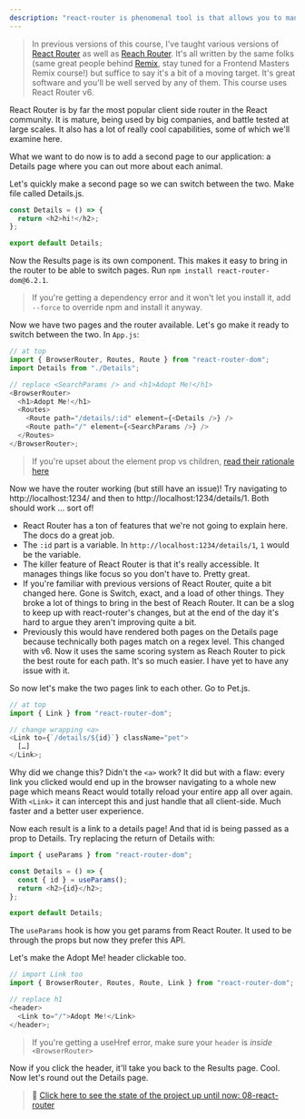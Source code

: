 ```yaml
---
description: "react-router is phenomenal tool is that allows you to manage browser navigation state in a very React way."
---
```


> In previous versions of this course, I've taught various versions of [React Router][rr] as well as [Reach Router][reach]. It's all written by the same folks (same great people behind [Remix][remix], stay tuned for a Frontend Masters Remix course!) but suffice to say it's a bit of a moving target. It's great software and you'll be well served by any of them. This course uses React Router v6.

React Router is by far the most popular client side router in the React community. It is mature, being used by big companies, and battle tested at large scales. It also has a lot of really cool capabilities, some of which we'll examine here.

What we want to do now is to add a second page to our application: a Details page where you can out more about each animal.

Let's quickly make a second page so we can switch between the two. Make file called Details.js.

```javascript
const Details = () => {
  return <h2>hi!</h2>;
};

export default Details;
```

Now the Results page is its own component. This makes it easy to bring in the router to be able to switch pages. Run `npm install react-router-dom@6.2.1`.

> If you're getting a dependency error and it won't let you install it, add `--force` to override npm and install it anyway.

Now we have two pages and the router available. Let's go make it ready to switch between the two. In `App.js`:

```javascript
// at top
import { BrowserRouter, Routes, Route } from "react-router-dom";
import Details from "./Details";

// replace <SearchParams /> and <h1>Adopt Me!</h1>
<BrowserRouter>
  <h1>Adopt Me!</h1>
  <Routes>
    <Route path="/details/:id" element={<Details />} />
    <Route path="/" element={<SearchParams />} />
  </Routes>
</BrowserRouter>;
```

> If you're upset about the element prop vs children, [read their rationale here][element]

Now we have the router working (but still have an issue)! Try navigating to http://localhost:1234/ and then to http://localhost:1234/details/1. Both should work … sort of!

- React Router has a ton of features that we're not going to explain here. The docs do a great job.
- The `:id` part is a variable. In `http://localhost:1234/details/1`, `1` would be the variable.
- The killer feature of React Router is that it's really accessible. It manages things like focus so you don't have to. Pretty great.
- If you're familiar with previous versions of React Router, quite a bit changed here. Gone is Switch, exact, and a load of other things. They broke a lot of things to bring in the best of Reach Router. It can be a slog to keep up with react-router's changes, but at the end of the day it's hard to argue they aren't improving quite a bit.
- Previously this would have rendered both pages on the Details page because technically both pages match on a regex level. This changed with v6. Now it uses the same scoring system as Reach Router to pick the best route for each path. It's so much easier. I have yet to have any issue with it.

So now let's make the two pages link to each other. Go to Pet.js.

```javascript
// at top
import { Link } from "react-router-dom";

// change wrapping <a>
<Link to={`/details/${id}`} className="pet">
  […]
</Link>;
```

Why did we change this? Didn't the `<a>` work? It did but with a flaw: every link you clicked would end up in the browser navigating to a whole new page which means React would totally reload your entire app all over again. With `<Link>` it can intercept this and just handle that all client-side. Much faster and a better user experience.

Now each result is a link to a details page! And that id is being passed as a prop to Details. Try replacing the return of Details with:

```javascript
import { useParams } from "react-router-dom";

const Details = () => {
  const { id } = useParams();
  return <h2>{id}</h2>;
};

export default Details;
```

The `useParams` hook is how you get params from React Router. It used to be through the props but now they prefer this API.

Let's make the Adopt Me! header clickable too.

```javascript
// import Link too
import { BrowserRouter, Routes, Route, Link } from "react-router-dom";

// replace h1
<header>
  <Link to="/">Adopt Me!</Link>
</header>;
```

> If you're getting a useHref error, make sure your `header` is _inside_ `<BrowserRouter>`

Now if you click the header, it'll take you back to the Results page. Cool. Now let's round out the Details page.

> 🏁 [Click here to see the state of the project up until now: 08-react-router][step]

[rr]: https://reacttraining.com/react-router/
[reach]: https://reach.tech/router/
[rf]: https://twitter.com/ryanflorence
[step]: https://github.com/btholt/citr-v7-project/tree/master/08-react-router
[remix]: https://remix.run
[element]: https://reactrouter.com/docs/en/v6/upgrading/v5#advantages-of-route-element
